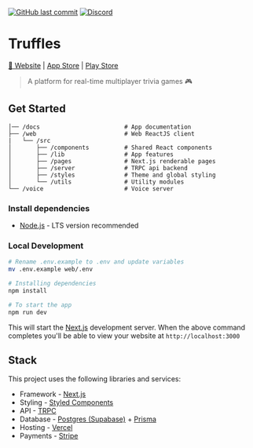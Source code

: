 [![GitHub last commit](https://img.shields.io/github/last-commit/kyh/truffles)](https://github.com/kyh/truffles)
[![Discord](https://img.shields.io/badge/Discord-Join%20Chat-%237289DA)](https://discord.gg/Rt8ygmQ4fk)

# Truffles

[🚀 Website]() | [App Store]() | [Play Store]()

> A platform for real-time multiplayer trivia games 🎮

## Get Started

```
│── /docs                        # App documentation
├── /web                         # Web ReactJS client
|   └── /src
│       ├── /components          # Shared React components
│       ├── /lib                 # App features
│       ├── /pages               # Next.js renderable pages
│       ├── /server              # TRPC api backend
│       ├── /styles              # Theme and global styling
│       └── /utils               # Utility modules
└── /voice                       # Voice server
```

### Install dependencies

- [Node.js](https://nodejs.org/en) - LTS version recommended

### Local Development

```sh
# Rename .env.example to .env and update variables
mv .env.example web/.env

# Installing dependencies
npm install

# To start the app
npm run dev
```

This will start the [Next.js](https://nextjs.org) development server. When the above command completes you'll be able to view your website at `http://localhost:3000`

## Stack

This project uses the following libraries and services:

- Framework - [Next.js](https://nextjs.org)
- Styling - [Styled Components](https://styled-components.com/)
- API - [TRPC](https://trpc.io/)
- Database - [Postgres (Supabase)](https://supabase.com) + [Prisma](https://www.prisma.io)
- Hosting - [Vercel](https://vercel.com)
- Payments - [Stripe](https://stripe.com)
